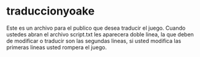 # traduccionyoake
Este es un archivo para el publico que desea traducir el juego.
Cuando ustedes abran el archivo script.txt les aparecera doble linea, la que deben de modificar o traducir son las segundas lineas, si usted modifica las primeras lineas usted rompera el juego.
